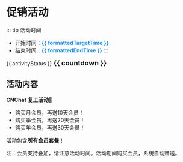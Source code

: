 <script setup>
import { ref, onMounted } from 'vue';

// 活动时间配置
const targetTime = new Date('2025-02-05T00:00:00+08:00').getTime();
const endTime = new Date('2025-02-07T00:00:00+08:00').getTime();

// 无活动
// const targetTime = null;
// const endTime = null;

// 格式化时间显示
const formatDate = (timestamp) => {
  if (!timestamp) return '暂无设置';
  const date = new Date(timestamp);
  const year = date.getFullYear();
  const month = (date.getMonth() + 1).toString().padStart(2, '0');
  const day = date.getDate().toString().padStart(2, '0');
  const hours = date.getHours().toString().padStart(2, '0');
  const minutes = date.getMinutes().toString().padStart(2, '0');
  return `${year} 年 ${month} 月 ${day} 日 ${hours}:${minutes}`;
};

const formattedTargetTime = ref(formatDate(targetTime));
const formattedEndTime = ref(formatDate(endTime));

// 活动状态和倒计时展示
const activityStatus = ref('');
const countdown = ref('');
const statusColor = ref('');
let interval = null;

// 倒计时逻辑
const startCountdown = () => {
  const updateCountdown = () => {
    const now = new Date().getTime();

    if (!targetTime) {
      activityStatus.value = '暂无活动';
      countdown.value = '';
      statusColor.value = '#999999';
      return;
    }

    if (now < targetTime) {
      const timeDiff = targetTime - now;
      const days = Math.floor(timeDiff / (1000 * 60 * 60 * 24));
      const hours = Math.floor((timeDiff % (1000 * 60 * 60 * 24)) / (1000 * 60 * 60));
      const minutes = Math.floor((timeDiff % (1000 * 60 * 60)) / (1000 * 60));
      const seconds = Math.floor((timeDiff % (1000 * 60)) / 1000);
      
      activityStatus.value = '距离活动开始还有：';
      countdown.value = `${days} 天 ${hours} 小时 ${minutes} 分钟 ${seconds} 秒`;
      statusColor.value = '#ff9900';
    } else if (now >= targetTime && now <= endTime) {
      const timeDiff = endTime - now;
      const days = Math.floor(timeDiff / (1000 * 60 * 60 * 24));
      const hours = Math.floor((timeDiff % (1000 * 60 * 60 * 24)) / (1000 * 60 * 60));
      const minutes = Math.floor((timeDiff % (1000 * 60 * 60)) / (1000 * 60));
      const seconds = Math.floor((timeDiff % (1000 * 60)) / 1000);
      
      activityStatus.value = '距离活动结束还有：';
      countdown.value = `${days} 天 ${hours} 小时 ${minutes} 分钟 ${seconds} 秒`;
      statusColor.value = '#ff4d4f';
    } else {
      activityStatus.value = '活动已结束';
      countdown.value = '';
      statusColor.value = '#999999';
      clearInterval(interval);
    }
  };

  updateCountdown();
  interval = setInterval(updateCountdown, 50);
};

onMounted(() => {
  startCountdown();
});
</script>

# 促销活动

::: tip 活动时间
- 开始时间：<span style="color: #1890ff; font-weight: bold;">{{ formattedTargetTime }}</span>
- 结束时间：<span style="color: #1890ff; font-weight: bold;">{{ formattedEndTime }}</span>
:::

<div :style="{ color: statusColor, fontSize: '16px', marginTop: '20px' }">
  <span>{{ activityStatus }}</span>
  <span style="font-weight: bold; font-size: 18px;">{{ countdown }}</span>
</div>

 ## 活动内容

**CNChat 复工活动🎉**

- 购买月会员，再送10天会员！
- 购买季会员，再送20天会员！
- 购买年会员，再送30天会员！

活动包含**所有会员套餐**！

注：会员支持叠加，请注意活动时间。活动期间购买会员，系统自动赠送。